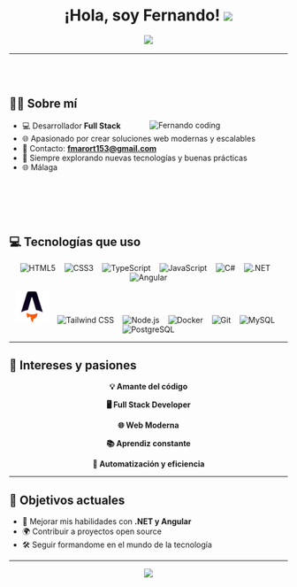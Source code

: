 <h1 align="center">¡Hola, soy Fernando! <img src="https://media.giphy.com/media/hvRJCLFzcasrR4ia7z/giphy.gif" width="35"></h1>

<p align="center">
  <a href="https://github.com/DenverCoder1/readme-typing-svg">
    <img src="https://readme-typing-svg.herokuapp.com?font=Fira+Code&size=25&duration=3000&pause=1000&color=00F7FF&center=true&vCenter=true&width=650&height=80&lines=Desarrollador+Full+Stack;Apasionado+por+la+tecnología+y+el+código;Siempre+aprendiendo+nuevas+tecnologías+🚀">
  </a>
</p>

---
<br>
<br>

## 🧑‍💻 Sobre mí

<img align="right" src="https://github.com/Adam-pw/Adam-pw/blob/main/animation_500_kxa883sd.gif" width="250" alt="Fernando coding"/>

- 💻 Desarrollador **Full Stack**
- 🌐 Apasionado por crear soluciones web modernas y escalables
- 📧 Contacto: **fmarort153@gmail.com**
- 🚀 Siempre explorando nuevas tecnologías y buenas prácticas
- 🌐 Málaga

<br>
<br>
<br>
<br>

## 💻 Tecnologías que uso

<p align="center">
  <img src="https://cdn.jsdelivr.net/gh/devicons/devicon/icons/html5/html5-original.svg" width="60" alt="HTML5" title="HTML5" />
  &nbsp;&nbsp;
  <img src="https://cdn.jsdelivr.net/gh/devicons/devicon/icons/css3/css3-original.svg" width="60" alt="CSS3" title="CSS3" />
  &nbsp;&nbsp;
  <img src="https://cdn.jsdelivr.net/gh/devicons/devicon/icons/typescript/typescript-original.svg" width="60" alt="TypeScript" title="TypeScript" />
  &nbsp;&nbsp;
  <img src="https://cdn.jsdelivr.net/gh/devicons/devicon/icons/javascript/javascript-original.svg" width="60" alt="JavaScript" title="JavaScript" />
  &nbsp;&nbsp;
  <img src="https://cdn.jsdelivr.net/gh/devicons/devicon/icons/csharp/csharp-original.svg" width="60" alt="C#" title="C#" />
  &nbsp;&nbsp;
  <img src="https://cdn.jsdelivr.net/gh/devicons/devicon/icons/dot-net/dot-net-original.svg" width="60" alt=".NET" title=".NET" />
  &nbsp;&nbsp;
  <img src="https://cdn.jsdelivr.net/gh/devicons/devicon/icons/angularjs/angularjs-original.svg" width="60" alt="Angular" title="Angular" />
</p>

<p align="center">
  <img src="https://raw.githubusercontent.com/devicons/devicon/master/icons/astro/astro-original.svg" width="60" alt="Astro" title="Astro" />
  &nbsp;&nbsp;
  <img src="https://www.vectorlogo.zone/logos/tailwindcss/tailwindcss-icon.svg" width="60" alt="Tailwind CSS" title="Tailwind CSS" />
  &nbsp;&nbsp;
  <img src="https://cdn.jsdelivr.net/gh/devicons/devicon/icons/nodejs/nodejs-original.svg" width="60" alt="Node.js" title="Node.js" />
  &nbsp;&nbsp;
  <img src="https://cdn.jsdelivr.net/gh/devicons/devicon/icons/docker/docker-original.svg" width="60" alt="Docker" title="Docker" />
  &nbsp;&nbsp;
  <img src="https://cdn.jsdelivr.net/gh/devicons/devicon/icons/git/git-original.svg" width="60" alt="Git" title="Git" />
  &nbsp;&nbsp;
  <img src="https://cdn.jsdelivr.net/gh/devicons/devicon/icons/mysql/mysql-original.svg" width="60" alt="MySQL" title="MySQL" />
  &nbsp;&nbsp;
  <img src="https://cdn.jsdelivr.net/gh/devicons/devicon/icons/postgresql/postgresql-original.svg" width="60" alt="PostgreSQL" title="PostgreSQL" />
</p>


---

## 🧠 Intereses y pasiones

<p align="center">
  <strong>💡 Amante del código</strong><br>
</p>

<p align="center">
  <strong>🖥️ Full Stack Developer</strong><br>
</p>

<p align="center">
  <strong>🌐 Web Moderna</strong><br>
</p>

<p align="center">
  <strong>📚 Aprendiz constante</strong><br>
</p>

<p align="center">
  <strong>🚀 Automatización y eficiencia</strong><br>
</p>


---

## 🎯 Objetivos actuales

- 🧠 Mejorar mis habilidades con **.NET y Angular**
- 🌍 Contribuir a proyectos open source
- 🛠 Seguir formandome en el mundo de la tecnología

---

<p align="center">
  <img src="https://capsule-render.vercel.app/api?type=waving&color=0:00C9FF,100:92FE9D&height=120&section=footer"/>
</p>
